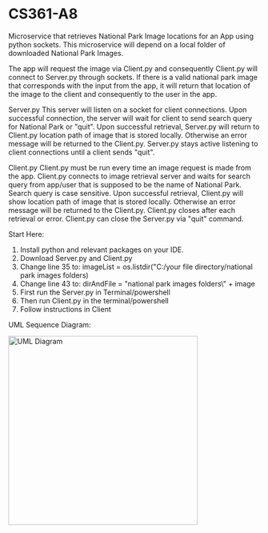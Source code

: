 # CS361-A8
Microservice that retrieves National Park Image locations for an App using python sockets.
This microservice will depend on a local folder of downloaded National Park Images.

The app will request the image via Client.py and consequently Client.py will connect to Server.py
through sockets. If there is a valid national park image that corresponds with the input
from the app, it will return that location of the image to the client and consequently to the
user in the app.

Server.py
This server will listen on a socket for client connections. Upon successful connection, the server
will wait for client to send search query for National Park or "quit". Upon successful retrieval,
Server.py will return to Client.py location path of image that is stored locally. Otherwise an error message will be
returned to the Client.py. Server.py stays active listening to client connections until a client sends "quit".

Client.py
Client.py must be run every time an image request is made from the app. Client.py connects to image retrieval server
and waits for search query from app/user that is supposed to be the name of National Park. Search query is case sensitive.
Upon successful retrieval, Client.py will show location path of image that is stored locally. Otherwise an error message will be
returned to the Client.py. Client.py closes after each retrieval or error. Client.py can close the Server.py via "quit" command.

Start Here:
1. Install python and relevant packages on your IDE.
2. Download Server.py and Client.py
3. Change line 35 to: imageList = os.listdir("C:/your file directory/national park images folders)
4. Change line 43 to: dirAndFile = "national park images folders\\" + image
5. First run the Server.py in Terminal/powershell
6. Then run Client.py in the terminal/powershell
7. Follow instructions in Client

UML Sequence Diagram:

<img width="378" alt="UML Diagram" src="https://user-images.githubusercontent.com/84735585/236694331-1d9157c7-08bd-4b1a-8cb6-7edbdf90e146.png">
